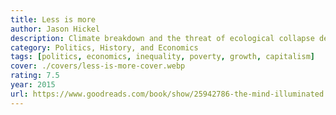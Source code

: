 ```yaml
---
title: Less is more
author: Jason Hickel
description: Climate breakdown and the threat of ecological collapse demand that we rethink our relationship with capitalism and economic growth.
category: Politics, History, and Economics
tags: [politics, economics, inequality, poverty, growth, capitalism]
cover: ./covers/less-is-more-cover.webp
rating: 7.5
year: 2015
url: https://www.goodreads.com/book/show/25942786-the-mind-illuminated
---
```

